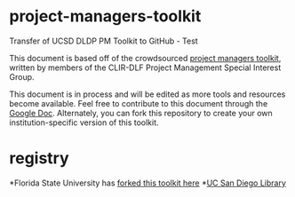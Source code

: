 # project-managers-toolkit
Transfer of UCSD DLDP PM Toolkit to GitHub - Test

This document is based off of the crowdsourced [project managers toolkit](https://docs.google.com/document/d/1aCZaScfh1VsvkOH4ksZDh6exzAH7n8_mMrpnw4yINcI/edit), written by members of the CLIR-DLF Project Management Special Interest Group.

This document is in process and will be edited as more tools and resources become available. Feel free to contribute to this document through the [Google Doc](https://docs.google.com/document/d/1aCZaScfh1VsvkOH4ksZDh6exzAH7n8_mMrpnw4yINcI/edit). Alternately, you can fork this repository to create your own institution-specific version of this toolkit.

# registry 
*Florida State University has [forked this toolkit here](https://github.com/fsulib/project-managers-toolkit/blob/master/project-managers-toolkit.md)
*[UC San Diego Library](https://github.com/ucsdlib/project-managers-toolkit) 